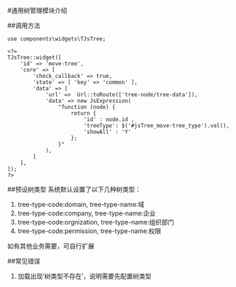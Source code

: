 #通用树管理模块介绍

##调用方法

	use components\widgets\TJsTree;

	<?=
    TJsTree::widget([
        'id' => 'move-tree',
        'core' => [
            'check_callback' => true,
            'state' => [ 'key' => 'common' ],
            'data' => [
                'url' =>  Url::toRoute(['tree-node/tree-data']),
                'data' => new JsExpression(
                    "function (node) {
                        return {
                            'id' : node.id ,
                            'treeType': $('#jsTree_move-tree_type').val(),
                            'showAll' : 'Y'
                        };
                    }"
                ),
            ]
        ],
    ]);
    ?>

##预设树类型
系统默认设置了以下几种树类型：

1. tree-type-code:domain, tree-type-name:域
2. tree-type-code:company, tree-type-name:企业
3. tree-type-code:orgnization, tree-type-name:组织部门
4. tree-type-code:permission, tree-type-name:权限

如有其他业务需要，可自行扩展

##常见错误
1. 加载出现‘树类型不存在’，说明需要先配置树类型



